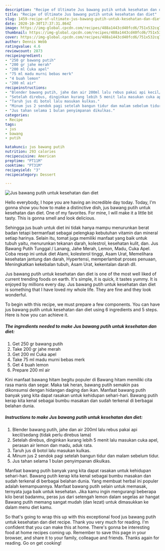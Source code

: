 ```yaml
---
description: "Recipe of Ultimate Jus bawang putih untuk kesehatan dan diet"
title: "Recipe of Ultimate Jus bawang putih untuk kesehatan dan diet"
slug: 1459-recipe-of-ultimate-jus-bawang-putih-untuk-kesehatan-dan-diet
date: 2020-10-30T17:37:31.864Z
image: https://img-global.cpcdn.com/recipes/488a1443cd40fcd6/751x532cq70/jus-bawang-putih-untuk-kesehatan-dan-diet-foto-resep-utama.jpg
thumbnail: https://img-global.cpcdn.com/recipes/488a1443cd40fcd6/751x532cq70/jus-bawang-putih-untuk-kesehatan-dan-diet-foto-resep-utama.jpg
cover: https://img-global.cpcdn.com/recipes/488a1443cd40fcd6/751x532cq70/jus-bawang-putih-untuk-kesehatan-dan-diet-foto-resep-utama.jpg
author: Dennis Webb
ratingvalue: 4.6
reviewcount: 2873
recipeingredient:
- "250 gr bawang putih"
- "200 gr jahe merah"
- "200 ml Cuka apel"
- "75 ml madu murni bebas merk"
- "4 buah lemon"
- "200 ml air"
recipeinstructions:
- "Blender bawang putih, jahe dan air 200ml lalu rebus pakai api kecil/sedang (tidak perlu direbus lama)"
- "Setelah direbus, dinginkan kurang lebih 5 menit lalu masukan cuka apel, perasan air lemon dan madu, aduk rata."
- "Taruh jus di botol lalu masukan kulkas."
- "Minum jus 2 sendok pagi setelah bangun tidur dan malam sebelum tidur."
- "Jus tahan selama 1 bulan penyimpanan dikulkas."
categories:
- Recipe
tags:
- jus
- bawang
- putih

katakunci: jus bawang putih 
nutrition: 293 calories
recipecuisine: American
preptime: "PT11M"
cooktime: "PT31M"
recipeyield: "3"
recipecategory: Dessert

---
```



![Jus bawang putih untuk kesehatan dan diet](https://img-global.cpcdn.com/recipes/488a1443cd40fcd6/751x532cq70/jus-bawang-putih-untuk-kesehatan-dan-diet-foto-resep-utama.jpg)

Hello everybody, I hope you are having an incredible day today. Today, I'm gonna show you how to make a distinctive dish, jus bawang putih untuk kesehatan dan diet. One of my favorites. For mine, I will make it a little bit tasty. This is gonna smell and look delicious.

Sehingga jus buah untuk diet ini tidak hanya mampu menurunkan berat badan tetapi bermanfaat sebagai pelengkap kebutuhan vitamin dan mineral setiap harinya. Selain itu, tomat juga memiliki manfaat yang baik untuk tubuh yaitu, menurunkan tekanan darah, kolestrol, kesehatan kulit, dan. Jus Bawang Putih Tunggal / Lanang, Jahe Merah, Lemon, Madu, Cuka Apel. Coba resep ini untuk diet Alami, kolesterol tinggi, Asam Urat, Memelihara kesehatan jantung dan darah, Hypertensi, memperlambat proses penuaan, Meningkatkan kekebalan tubuh, Asam Urat, kekentalan darah dll.

Jus bawang putih untuk kesehatan dan diet is one of the most well liked of current trending foods on earth. It's simple, it is quick, it tastes yummy. It is enjoyed by millions every day. Jus bawang putih untuk kesehatan dan diet is something that I have loved my whole life. They are fine and they look wonderful.


To begin with this recipe, we must prepare a few components. You can have jus bawang putih untuk kesehatan dan diet using 6 ingredients and 5 steps. Here is how you can achieve it.

<!--inarticleads1-->

##### The ingredients needed to make Jus bawang putih untuk kesehatan dan diet:

1. Get 250 gr bawang putih
1. Take 200 gr jahe merah
1. Get 200 ml Cuka apel
1. Take 75 ml madu murni bebas merk
1. Get 4 buah lemon
1. Prepare 200 ml air


Kini manfaat bawang hitam begitu populer di Bawang hitam memiliki cita rasa manis dan segar. Maka tak heran, bawang putih semakin pas dikonsumsi dengan hidangan daging dan ikan. Manfaat bawang putih banyak yang kita dapat rasakan untuk kehidupan sehari-hari. Bawang putih kerap kita kenal sebagai bumbu masakan dan sudah terkenal di berbagai belahan dunia. 

<!--inarticleads2-->

##### Instructions to make Jus bawang putih untuk kesehatan dan diet:

1. Blender bawang putih, jahe dan air 200ml lalu rebus pakai api kecil/sedang (tidak perlu direbus lama)
1. Setelah direbus, dinginkan kurang lebih 5 menit lalu masukan cuka apel, perasan air lemon dan madu, aduk rata.
1. Taruh jus di botol lalu masukan kulkas.
1. Minum jus 2 sendok pagi setelah bangun tidur dan malam sebelum tidur.
1. Jus tahan selama 1 bulan penyimpanan dikulkas.


Manfaat bawang putih banyak yang kita dapat rasakan untuk kehidupan sehari-hari. Bawang putih kerap kita kenal sebagai bumbu masakan dan sudah terkenal di berbagai belahan dunia. Yang membuat herbal ini populer adalah kemampuannya. Manfaat bawang putih selain untuk memasak, ternyata juga baik untuk kesehatan. Jika kamu ingin mengurangi beberapa kilo berat badanmu, peras jus dari setengah lemon dalam segelas air hangat Bawang putih memang sangat mudah (dan lezat) untuk dimasukkan ke dalam menu diet kamu. 

So that's going to wrap this up with this exceptional food jus bawang putih untuk kesehatan dan diet recipe. Thank you very much for reading. I'm confident that you can make this at home. There's gonna be interesting food at home recipes coming up. Remember to save this page in your browser, and share it to your family, colleague and friends. Thanks again for reading. Go on get cooking!

